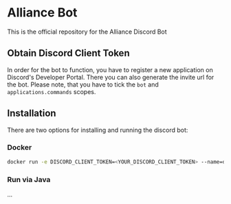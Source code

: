# Alliance Bot
This is the official repository for the Alliance Discord Bot

## Obtain Discord Client Token
In order for the bot to function, you have to register a new application on Discord's Developer Portal.
There you can also generate the invite url for the bot. Please note, that you have to tick the `bot` and
``applications.commands`` scopes.
 
## Installation
There are two options for installing and running the discord bot:

### Docker

```bash
docker run -e DISCORD_CLIENT_TOKEN=<YOUR_DISCORD_CLIENT_TOKEN> --name=discordbot --restart=always zettee/discordbot
```

### Run via Java
...